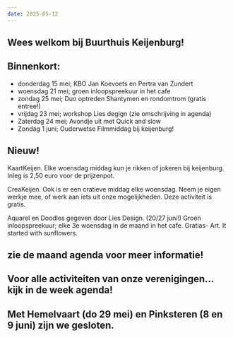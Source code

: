 ```yaml
---
date: 2025-05-12
---
```


## Wees welkom bij Buurthuis Keijenburg!

## Binnenkort:
- donderdag 15 mei; KBO Jan Koevoets en Pertra van Zundert
- woensdag 21 mei; groen inloopspreekuur in het cafe
- zondag  25 mei; Duo optreden Shantymen en rondomtrom (gratis entree!)
- vrijdag 23 mei; workshop Lies degign (zie omschrijving in agenda)
- Zaterdag 24 mei; Avondje uit met Quick and slow
- Zondag 1 juni; Ouderwetse Filmmiddag bij keijenburg!

## Nieuw!

KaartKeijen.
  Elke woensdag middag kun je rikken of jokeren bij keijenburg. Inleg is 2,50 euro voor de prijzenpot.

CreaKeijen.
  Ook is er een cratieve middag elke woensdag. Neem je eigen werkje mee, of werk aan iets uit onze mogelijkheden. 
  Deze activiteit is gratis.

Aquarel en Doodles gegeven door Lies Design. (20/27 juni!)
Groen inloopspreekuur; elke 3e woensdag in de maand in het cafe.
Gratias- Art. It started with sunflowers.
## zie de maand agenda voor meer informatie!

## Voor alle activiteiten van onze verenigingen... kijk in de week agenda!

## Met Hemelvaart (do 29 mei) en Pinksteren (8 en 9 juni) zijn we gesloten.
